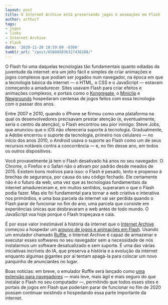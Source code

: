 ```yaml
---
layout: post
title: O Internet Archive está preservando jogos e animações em Flash
author: arthurf
tags:
- jogos
- links
- Internet Archive
- Flash
date: '2020-11-20 10:59:09 -0300'
tumblr_url: "/post/658085836327436288/"
---
```

O Flash foi uma daquelas tecnologias tão fundamentais quanto odiadas da juventude da internet: era um jeito fácil e simples de criar animações e jogos complexos que podiam ser jogados num navegador, na época em que a tecnologia básica da internet — o HTML, o CSS e o JavaScript — estavam começando a amadurecer. Sites usavam Flash para criar efeitos e animações complexos, e portais como o [Kongregate](https://www.kongregate.com), o [Miniclip](https://www.miniclip.com) e [Newgrounds](https://www.newgrounds.com) hospedaram centenas de jogos feitos com essa tecnologia com o passar dos anos.

Entre 2007 e 2010, quando o iPhone se firmou como uma plataforma na qual os desenvolvedores precisavam prestar atenção (e, eventualmente, seria o centro da atenção), o Flash encontrou seu pior inimigo: Steve Jobs, que anunciou que o iOS não ofereceria suporte à tecnologia. Gradualmente, a Adobe encerrou o suporte da tecnologia, primeiro nos celulares — no início dos anos 2010, o Android usava o suporte ao Flash como um de seus recursos notáveis contra a concorrência — e, no fim desse ano, em todos os outros dispositivos.

Você provavelmente já tem o Flash desativado há anos no seu navegador. O Chrome, o Firefox e o Safari não o ativam por padrão desde meados de 2015. Existem bons motivos para isso: o Flash é pesado, lento e propenso à brechas de segurança, por causa do seu código fechado. Ele certamente não é o futuro da web, uma vez que as tecnologias fundamentais da internet amadureceram e, em muitos sentidos, superaram o que o Flash podia fazer. Mas ele foi fundamental para tornar a web criativa e interativa nos primórdios, e uma boa parcela da internet vai ser perdida quando o Flash parar de funcionar no fim do ano, uma parcela que consiste em experiências únicas que desbravaram a web antes de todo mundo. O JavaScript voa hoje porque o Flash tropeçava e caía.

É por esse valor inestimável à história da internet que o [Internet Archive](https://blog.archive.org/2020/11/19/flash-animations-live-forever-at-the-internet-archive/) começou a hospedar um [arquivo de jogos e animações em Flash](https://archive.org/details/softwarelibrary_flash). Usando um emulador chamado [Ruffle](https://ruffle.rs/), o Internet Archive é capaz de armazenar e executar esses softwares no seu navegador sem a necessidade de nós instalarmos um software desatualizado e sem suporte. É uma das várias iniciativas incríveis do IA, que preserva a história e a evolução da internet enquanto algumas gigantes por aí tentam apagá-la para colocar um novo parquinho de anunciantes no lugar.

Boas notícias: em breve, o emulador Ruffle será lançado como [uma extensão para navegadores](https://ruffle.rs/#usage) — mais leve, mais ágil e mais seguro do que instalar o Flash no seu computador —, permitindo que todos esses sites e portais de jogos em Flash que poderiam parar de funcionar no fim de 2020 possam continuar existindo e hospedando essa parte importante da internet.
